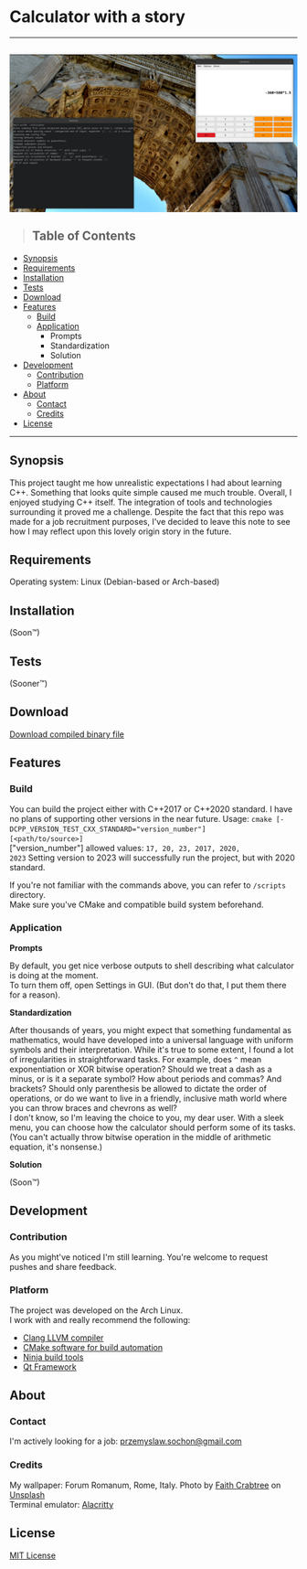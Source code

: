# Calculator with a story
---
<a href="calculator screenshot"><img src="https://raw.githubusercontent.com/PrzemyslawSochon/CPP-Calculator/507d87622c1e3c90184ee33064c58eb24e08ad17/CALCULATOR.png" align="middle"></a>
---
> ## Table of Contents

* [Synopsis](#Synopsis)
* [Requirements](#Requirements)
* [Installation](#Structure-of-a-readme)
* [Tests](#Tests)
* [Download](#Downloads)
* [Features](#Features)
  * [Build](#Build)
  * [Application](#Application)
      * Prompts
      * Standardization
      * Solution
* [Development](#Development)
  * [Contribution](#Contribution)
  * [Platform](#Platform) 
* [About](#About)
  * [Contact](#Contact)
  * [Credits](#Credits)
* [License](#License)

---


## Synopsis
This project taught me how unrealistic expectations I had about learning C++. Something that looks quite simple caused me much trouble. Overall, I enjoyed studying C++ itself. The integration of tools and technologies surrounding it proved me a challenge.
Despite the fact that this repo was made for a job recruitment purposes, I've decided to leave this note to see how I may reflect upon this lovely origin story in the future.

## Requirements

Operating system:
Linux (Debian-based or Arch-based)

## Installation

(Soon™)

## Tests

(Sooner™)

## Download

<a href="https://github.com/PrzemyslawSochon/CPP-Calculator/raw/main/binary/Calculator">Download compiled binary file</a>

## Features

### Build
You can build the project either with C++2017 or C++2020 standard. I have no plans of supporting other versions in the near future.
Usage: <code>cmake [-DCPP_VERSION_TEST_CXX_STANDARD="version_number"] [<path/to/source>]</code>  
["version_number"] allowed values: <code>17, 20, 23, 2017, 2020, 2023</code>
Setting version to 2023 will successfully run the project, but with 2020 standard.  

If you're not familiar with the commands above, you can refer to <code>/scripts</code> directory.  
Make sure you've CMake and compatible build system beforehand.

### Application
<b>Prompts</b>

By default, you get nice verbose outputs to shell describing what calculator is doing at the moment.  
To turn them off, open Settings in GUI. (But don't do that, I put them there for a reason).

<b>Standardization</b>

After thousands of years, you might expect that something fundamental as mathematics, would have developed into a universal language with uniform symbols and their interpretation. While it's true to some extent, I found a lot of irregularities in straightforward tasks. For example, does `^` mean exponentiation or XOR bitwise operation? Should we treat a dash as a minus, or is it a separate symbol? How about periods and commas? And brackets? Should only parenthesis be allowed to dictate the order of operations, or do we want to live in a friendly, inclusive math world where you can throw braces and chevrons as well?  
I don't know, so I'm leaving the choice to you, my dear user. With a sleek menu, you can choose how the calculator should perform some of its tasks.  
(You can't actually throw bitwise operation in the middle of arithmetic equation, it's nonsense.)

<b>Solution</b>

(Soon™)

## Development

### Contribution

As you might've noticed I'm still learning. You're welcome to request pushes and share feedback.

### Platform

The project was developed on the Arch Linux.  
I work with and really recommend the following:

* <a href="https://archlinux.org/packages/extra/x86_64/clang/">Clang LLVM compiler</a>
* <a href="https://archlinux.org/packages/extra/x86_64/cmake/">CMake software for build automation</a>
* <a href="https://archlinux.org/packages/community/x86_64/ninja/">Ninja build tools</a>
* <a href="https://archlinux.org/groups/x86_64/qt/">Qt Framework</a>

## About

### Contact

I'm actively looking for a job: przemyslaw.sochon@gmail.com

### Credits

My wallpaper: Forum Romanum, Rome, Italy. Photo by <a href="https://unsplash.com/@alyspara">Faith Crabtree</a> on <a href="https://unsplash.com/license">Unsplash</a>  
Terminal emulator: <a href="https://github.com/alacritty/alacritty">Alacritty</a>

## License

<a href="https://github.com/PrzemyslawSochon/CPP-Calculator/blob/main/LICENSE">MIT License</a>